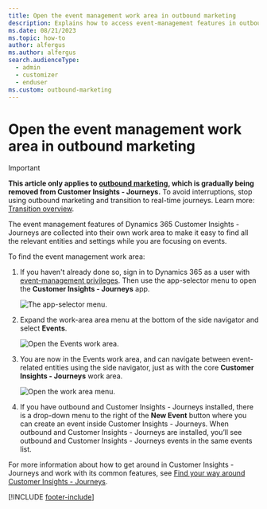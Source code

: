 ```yaml
---
title: Open the event management work area in outbound marketing
description: Explains how to access event-management features in outbound marketing.
ms.date: 08/21/2023
ms.topic: how-to
author: alfergus
ms.author: alfergus
search.audienceType: 
  - admin
  - customizer
  - enduser
ms.custom: outbound-marketing
---
```


# Open the event management work area in outbound marketing

> [!IMPORTANT]
> **This article only applies to [outbound marketing](user-guide.md), which is gradually being removed from Customer Insights - Journeys.** To avoid interruptions, stop using outbound marketing and transition to real-time journeys. Learn more: [Transition overview](transition-overview.md).

The event management features of Dynamics 365 Customer Insights - Journeys are collected into their own work area to make it easy to find all the relevant entities and settings while you are focusing on events.

To find the event management work area:

1. If you haven't already done so, sign in to Dynamics 365 as a user with [event-management privileges](admin-users-licenses-roles.md). Then use the app-selector menu to open the **Customer Insights - Journeys** app.

    ![The app-selector menu.](media/nav-apps-ill2.png)

1. Expand the work-area area menu at the bottom of the side navigator and select **Events**.

    ![Open the Events work area.](media/open-settings-menu-ill.png "Open the Events work area")

1. You are now in the Events work area, and can navigate between event-related entities using the side navigator, just as with the core **Customer Insights - Journeys** work area.

    ![Open the work area menu.](media/events-nav.png "Open the work area menu")

1. If you have outbound and Customer Insights - Journeys installed, there is a drop-down menu to the right of the **New Event** button where you can create an event inside Customer Insights - Journeys. When outbound and Customer Insights - Journeys are installed, you’ll see outbound and Customer Insights - Journeys events in the same events list.    

For more information about how to get around in Customer Insights - Journeys and work with its common features, see [Find your way around Customer Insights - Journeys](navigation.md).

[!INCLUDE [footer-include](./includes/footer-banner.md)]
